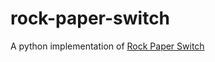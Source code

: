 # rock-paper-switch

A python implementation of [Rock Paper Switch](https://www.mindware.orientaltrading.com/rock-paper-switch-a2-13838442.fltr)